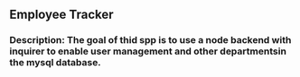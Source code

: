 ## Employee Tracker
### Description: The goal of thid spp is to use a node backend with inquirer to enable user management and other departmentsin the mysql database.